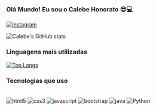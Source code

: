 ### Olá Mundo! Eu sou o Calebe Honorato 😎💻

[![instagram](https://img.shields.io/badge/Instagram-E4405F?style=for-the-badge&logo=instagram&logoColor=white)](https://www.instagram.com/lelebe_lebe/)

![Calebe's GitHub stats](https://github-readme-stats.vercel.app/api?username=blacklebe&show_icons=true&theme=merko)

### Linguagens mais utilizadas
[![Top Langs](https://github-readme-stats.vercel.app/api/top-langs/?username=blacklebe)](https://github.com/blacklebe/github-readme-stats)

### Tecnologias que uso
<div style="display: incline_block"><br/>
    <img align=center alt="html5" src=https://img.shields.io/badge/HTML5-E34F26?style=for-the-badge&logo=html5&logoColor=white />
    <img align=center alt="css3" src=https://img.shields.io/badge/CSS3-1572B6?style=for-the-badge&logo=css3&logoColor=white  />
    <img align=center alt="javascript" src=https://img.shields.io/badge/JavaScript-F7DF1E?style=for-the-badge&logo=javascript&logoColor=black />
    <img align=center alt="bootstrap" src=https://img.shields.io/badge/Bootstrap-563D7C?style=for-the-badge&logo=bootstrap&logoColor=white />
    <img align=center alt="java" src=https://img.shields.io/badge/Java-ED8B00?style=for-the-badge&logo=openjdk&logoColor=white />
    <img align=center alt="Python" src=https://img.shields.io/badge/Python-14354C?style=for-the-badge&logo=python&logoColor=white />
</div>
